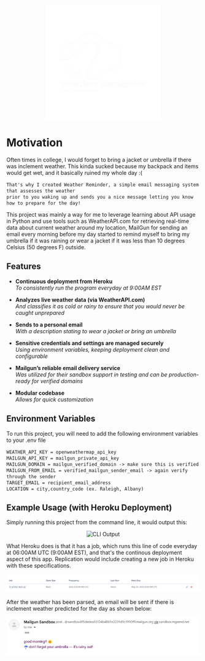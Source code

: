 <p align="center">
  <img src="https://github.com/skoyam/weather-reminder/blob/main/docs/logo.png?raw=true" alt="Logo" width="300"/>
</p>


# Motivation

Often times in college, I would forget to bring a jacket or umbrella if there was inclement weather. This kinda sucked because my backpack and items would get wet, and it basically ruined my whole day :(

    That's why I created Weather Reminder, a simple email messaging system that assesses the weather
    prior to you waking up and sends you a nice message letting you know how to prepare for the day!

This project was mainly a way for me to leverage learning about API usage in Python and use tools such as WeatherAPI.com for retrieving real-time data about current weather around my location, MailGun for sending an email every morning before my day started to remind myself to bring my umbrella if it was raining or wear a jacket if it was less than 10 degrees Celsius (50 degrees F) outside.

## Features

- **Continuous deployment from Heroku**  
  _To consistently run the program everyday at 9:00AM EST_

- **Analyzes live weather data (via WeatherAPI.com)**  
  _And classifies it as cold or rainy to ensure that you would never be caught unprepared_

- **Sends to a personal email**  
  _With a description stating to wear a jacket or bring an umbrella_

- **Sensitive credentials and settings are managed securely**  
  _Using environment variables, keeping deployment clean and configurable_

- **Mailgun’s reliable email delivery service**  
  _Was utilized for their sandbox support in testing and can be production-ready for verified domains_

- **Modular codebase**  
  _Allows for quick customization_

## Environment Variables

To run this project, you will need to add the following environment variables to your .env file

```
WEATHER_API_KEY = openweathermap_api_key
MAILGUN_API_KEY = mailgun_private_api_key
MAILGUN_DOMAIN = mailgun_verified_domain -> make sure this is verified
MAILGUN_FROM_EMAIL = verified_mailgun_sender_email -> again verify through the sender
TARGET_EMAIL = recipient_email_address
LOCATION = city,country_code (ex. Raleigh, Albany)
```

## Example Usage (with Heroku Deployment)

Simply running this project from the command line, it would output this:

<p align="center">
  <img src="https://github.com/user-attachments/assets/c9847a1e-2215-4742-9bf2-8150fe06e19a" alt="CLI Output" width="400"/>
</p>

What Heroku does is that it has a job, which runs this line of code everyday at 06:00AM UTC (9:00AM EST), and that's the continous deployment aspect of this app. Replication would include creating a new job in Heroku with these specifications.

<p align="center">
  <img src="https://github.com/skoyam/weather-reminder/blob/main/docs/heroku.png?raw=true" alt="CLI Output" width="800"/>
</p>

After the weather has been parsed, an email will be sent if there is inclement weather predicted for the day as shown below:

<p align="center">
  <img src="https://github.com/skoyam/weather-reminder/blob/main/docs/email.png?raw=true" alt="CLI Output" width="600"/>
</p>




